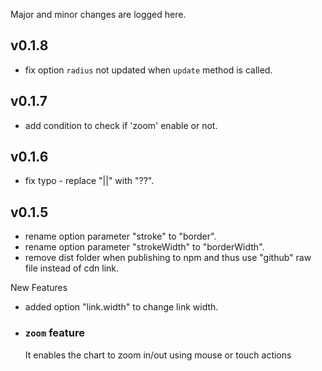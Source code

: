 Major and minor changes are logged here.

## v0.1.8

- fix option `radius` not updated when `update` method is called.

## v0.1.7

- add condition to check if 'zoom' enable or not.

## v0.1.6

- fix typo - replace "||" with "??".

## v0.1.5

- rename option parameter "stroke" to "border".
- rename option parameter "strokeWidth" to "borderWidth".
- remove dist folder when publishing to npm and thus use "github" raw file instead of cdn link.

New Features

- added option "link.width" to change link width.

- ### `zoom` feature

  It enables the chart to zoom in/out using mouse or touch actions
  